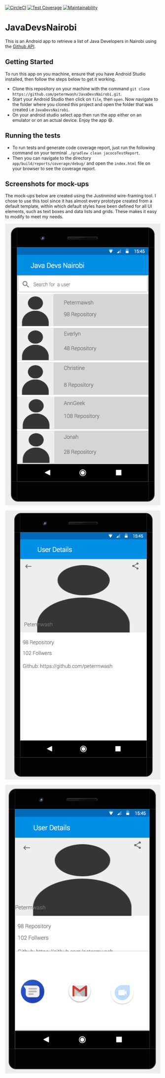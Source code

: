 [![CircleCI](https://circleci.com/gh/petermwash/JavaDevsNairobi/tree/ch-integrate-Circle-CI-Code-Coverage-155738450.svg?style=svg)](https://circleci.com/gh/petermwash/JavaDevsNairobi/tree/ch-integrate-Circle-CI-Code-Coverage-155738450)
[![Test Coverage](https://api.codeclimate.com/v1/badges/fe42defb6a5be4f552bb/test_coverage)](https://codeclimate.com/github/petermwash/JavaDevsNairobi/test_coverage)
[![Maintainability](https://api.codeclimate.com/v1/badges/fe42defb6a5be4f552bb/maintainability)](https://codeclimate.com/github/petermwash/JavaDevsNairobi/maintainability)

# JavaDevsNairobi
This is an Android app to retrieve a list of Java Developers in Nairobi using the [Github API](https://developer.github.com/v3/search/#search-users).

## Getting Started

To run this app on you machine, ensure that you have Android Studio installed, then follow the steps below to get it working.

- Clone this repository on your machine with the command `git clone https://github.com/petermwash/JavaDevsNairobi.git`.
- Start your Android Studio then click on `file`, then `open`. Now navigate to the folder where you cloned this project and open the folder that was created i.e `JavaDevsNairobi`.
- On your android studio select app then run the app either on an emulator or on an actual device. Enjoy the app 😄.

## Running the tests

- To run tests and generate code coverage report, just run the following command on your terminal `./gradlew clean jacocoTestReport`.
- Then you can navigate to the directory `app/build/reports/coverage/debug/` and open the `index.html` file on your browser to see the coverage report.

## Screenshots for mock-ups

The mock-ups below are created using the Justinmind wire-framing tool. I chose to use this tool since it has almost every prototype created from a default template, within which default styles have been defined for all UI elements, such as text boxes and data lists and grids. These makes it easy to modify to meet my needs.

![The main screen](wireframes/Mainscreen.png "main screen")


![The details screen](wireframes/Detailscreen.png "details screen")

![The share screen](wireframes/share.png "share screen")
